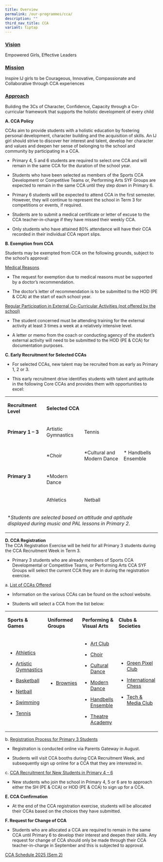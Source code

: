 ```yaml
---
title: Overview
permalink: /our-programmes/cca/
description: ""
third_nav_title: CCA
variant: tiptap
---
```

<h3><u>Vision</u></h3>
<p>Empowered Girls, Effective Leaders</p>
<h3><u>Mission</u></h3>
<p>Inspire IJ girls to be Courageous, Innovative, Compassionate and Collaborative
through CCA experiences</p>
<h3><u>Approach</u></h3>
<p>Building the 3Cs of Character, Confidence, Capacity through a Co-curricular
framework that supports the holistic development of every child</p>
<p><strong>A. CCA Policy</strong>
</p>
<p>CCAs aim to provide students with a holistic education by fostering personal
development, character building and the acquisition of skills. An IJ girl
should strive to discover her interest and talent, develop her character
and values and deepen her sense of belonging to the school and community
by participating in a CCA.</p>
<ul data-tight="true" class="tight">
<li>
<p>Primary 4, 5 and 6 students are required to select one CCA and will remain
in the same CCA for the duration of the school year.</p>
</li>
<li>
<p>Students who have been selected as members of the Sports CCA Development
or Competitive Teams or, Performing Arts SYF Groups are expected to remain
in the same CCA until they step down in Primary 6.</p>
</li>
<li>
<p>Primary 6 students will be expected to attend CCA in the first semester.
However, they will continue to represent the school in Term 3 for competitions
or events, if required.</p>
</li>
<li>
<p>Students are to submit a medical certificate or letter of excuse to the
CCA teacher-in-charge if they have missed their weekly CCA.</p>
</li>
<li>
<p>Only students who have attained 80% attendance will have their CCA recorded
in their individual CCA report slips.</p>
</li>
</ul>
<p><strong>B. Exemption from CCA</strong>
</p>
<p>Students may be exempted from CCA on the following grounds, subject to
the school’s approval:</p>
<p><u>Medical Reasons</u>
</p>
<ul data-tight="true" class="tight">
<li>
<p>The request for exemption due to medical reasons must be supported by
a doctor’s recommendation.</p>
</li>
<li>
<p>The doctor’s letter of recommendation is to be submitted to the HOD (PE
&amp; CCA) at the start of each school year.</p>
</li>
</ul>
<p><u>Regular Participation in External Co-Curricular Activities (not offered by the school)</u>
</p>
<ul data-tight="true" class="tight">
<li>
<p>The student concerned must be attending training for the external activity
at least 3 times a week at a relatively intensive level.</p>
</li>
<li>
<p>A letter or memo from the coach or conducting agency of the student’s
external activity will need to be submitted to the HOD (PE &amp; CCA) for
documentation purposes.</p>
</li>
</ul>
<p><strong>C. Early Recruitment for Selected CCAs</strong>
</p>
<ul data-tight="true" class="tight">
<li>
<p>For selected CCAs, new talent may be recruited from as early as Primary
1, 2 or 3.</p>
</li>
<li>
<p>This early recruitment drive identifies students with talent and aptitude
in the following Core CCAs and provides them with opportunities to excel:</p>
</li>
</ul>
<table style="minWidth: 100px">
<colgroup>
<col>
<col>
<col>
<col>
</colgroup>
<tbody>
<tr>
<td rowspan="1" colspan="1">
<p><strong>Recruitment Level</strong>
</p>
</td>
<td rowspan="1" colspan="3">
<p><strong>Selected CCA</strong>
</p>
</td>
</tr>
<tr>
<td rowspan="1" colspan="1">
<p><strong>Primary 1 – 3</strong>
</p>
</td>
<td rowspan="1" colspan="1">
<p>Artistic Gymnastics</p>
</td>
<td rowspan="1" colspan="1">
<p>Tennis</p>
</td>
<td rowspan="1" colspan="1">
<p></p>
</td>
</tr>
<tr>
<td rowspan="3" colspan="1">
<p><strong>Primary 3</strong>
</p>
<p></p>
<p></p>
</td>
<td rowspan="1" colspan="1">
<p>*Choir</p>
</td>
<td rowspan="1" colspan="1">
<p>*Cultural and Modern Dance</p>
</td>
<td rowspan="1" colspan="1">
<p>* Handbells Ensemble</p>
</td>
</tr>
<tr>
<td rowspan="1" colspan="1">
<p>*Modern Dance</p>
</td>
<td rowspan="1" colspan="1">
<p></p>
</td>
<td rowspan="1" colspan="1">
<p></p>
</td>
</tr>
<tr>
<td rowspan="1" colspan="1">
<p>Athletics</p>
</td>
<td rowspan="1" colspan="1">
<p>Netball</p>
</td>
<td rowspan="1" colspan="1">
<p></p>
</td>
</tr>
<tr>
<td rowspan="1" colspan="4">
<p>*<em>Students are selected based on attitude and aptitude displayed during music and PAL lessons in Primary 2.</em>
</p>
</td>
</tr>
</tbody>
</table>
<p><strong>D. CCA Registration</strong>
<br>The CCA Registration Exercise will be held for all Primary 3 students
during the CCA Recruitment Week in Term 3.</p>
<ul data-tight="true" class="tight">
<li>
<p>Primary 3 students who are already members of Sports CCA Developmental
or Competitive Teams, or Performing Arts CCA SYF Groups will select the
current CCA they are in during the registration exercise.</p>
</li>
</ul>
<p>a.&nbsp;<u>List of CCAs Offered</u>
</p>
<ul data-tight="true" class="tight">
<li>
<p>Information on the various CCAs can be found on the school website.</p>
</li>
<li>
<p>Students will select a CCA from the list below:</p>
</li>
</ul>
<table style="minWidth: 100px">
<colgroup>
<col>
<col>
<col>
<col>
</colgroup>
<tbody>
<tr>
<td rowspan="1" colspan="1">
<p><strong>Sports &amp; Games</strong>
</p>
</td>
<td rowspan="1" colspan="1">
<p><strong>Uniformed Groups</strong>
</p>
</td>
<td rowspan="1" colspan="1">
<p><strong>Performing &amp; Visual Arts</strong>
</p>
</td>
<td rowspan="1" colspan="1">
<p><strong>Clubs &amp; Societies</strong>
</p>
</td>
</tr>
<tr>
<td rowspan="1" colspan="1">
<ul data-tight="true" class="tight">
<li>
<p><a href="/our-programmes/cca/athletics/" rel="noopener noreferrer" target="_blank"><u>Athletics</u></a>
</p>
</li>
<li>
<p><a href="/our-programmes/cca/artistic-gymnastics/" rel="noopener noreferrer" target="_blank"><u>Artistic Gymnastics</u></a>
</p>
</li>
<li>
<p><u>Basketball</u>
</p>
</li>
<li>
<p><a href="/our-programmes/cca/netball/" rel="noopener noreferrer" target="_blank"><u>Netball</u></a>
</p>
</li>
<li>
<p><a href="/our-programmes/cca/swimming/" rel="noopener noreferrer" target="_blank"><u>Swimming</u></a>
</p>
</li>
<li>
<p><a href="/our-programmes/cca/tennis/" rel="noopener noreferrer" target="_blank"><u>Tennis</u></a>
</p>
</li>
</ul>
</td>
<td rowspan="1" colspan="1">
<ul data-tight="true" class="tight">
<li>
<p><a href="/our-programmes/cca/brownies/" rel="noopener noreferrer" target="_blank"><u>Brownies</u></a>
</p>
</li>
</ul>
</td>
<td rowspan="1" colspan="1">
<ul data-tight="true" class="tight">
<li>
<p><a href="/our-programmes/cca/art-club/" rel="noopener noreferrer" target="_blank"><u>Art Club</u></a>
</p>
</li>
<li>
<p><a href="/our-programmes/cca/choir/" rel="noopener noreferrer" target="_blank"><u>Choir</u></a>
</p>
</li>
<li>
<p><a href="/our-programmes/cca/cultural-dance/" rel="noopener noreferrer" target="_blank"><u>Cultural Dance</u></a>
</p>
</li>
<li>
<p><a href="/our-programmes/cca/modern-dance/" rel="noopener noreferrer" target="_blank"><u>Modern Dance</u></a>
</p>
</li>
<li>
<p><a href="/our-programmes/cca/handbells-ensemble/" rel="noopener noreferrer" target="_blank"><u>Handbells Ensemble</u></a>
</p>
</li>
<li>
<p><a href="/our-programmes/cca/theatre-academy/" rel="noopener noreferrer" target="_blank"><u>Theatre Academy</u></a>
</p>
</li>
</ul>
</td>
<td rowspan="1" colspan="1">
<ul data-tight="true" class="tight">
<li>
<p><a href="/our-programmes/cca/green-club/" rel="noopener noreferrer" target="_blank"><u>Green Pixel Club</u></a>
</p>
</li>
<li>
<p><a href="/our-programmes/cca/international-chess/" rel="noopener noreferrer" target="_blank"><u>International Chess</u></a>
</p>
</li>
<li>
<p><a href="/our-programmes/cca/media-photography/" rel="noopener noreferrer" target="_blank"><u>Tech &amp; Media Club</u></a>
</p>
</li>
</ul>
</td>
</tr>
</tbody>
</table>
<p>b.&nbsp;<u>Registration Process for Primary 3 Students</u>
</p>
<ul data-tight="true" class="tight">
<li>
<p>Registration is conducted online via Parents Gateway in August.</p>
</li>
<li>
<p>Students will visit CCA booths during CCA Recruitment Week, and subsequently
sign up online for a CCA that they are interested in.</p>
</li>
</ul>
<p>c.&nbsp;<u>CCA Recruitment for New Students in Primary 4 – 6</u>
</p>
<ul data-tight="true" class="tight">
<li>
<p>New students who join the school in Primary 4, 5 or 6 are to approach
either the SH (PE &amp; CCA) or HOD (PE &amp; CCA) to sign up for a CCA.</p>
</li>
</ul>
<p><strong>E. CCA Confirmation</strong>
</p>
<ul data-tight="true" class="tight">
<li>
<p>At the end of the CCA registration exercise, students will be allocated
their CCAs based on the choices they have submitted.</p>
</li>
</ul>
<p><strong>F. Request for Change of CCA</strong>
</p>
<ul data-tight="true" class="tight">
<li>
<p>Students who are allocated a CCA are required to remain in the same CCA
until Primary 6 to develop their interest and deepen their skills. Any
request for change of CCA should only be made through their CCA teacher-in-charge
in September and this is subjected to approval.</p>
</li>
</ul>
<p></p>
<p></p>
<p><a href="/files/CCA_Schedule_2025__Sem_2__latest.pdf" rel="noopener nofollow" target="_blank">CCA Schedule 2025 (Sem 2)</a>
</p>